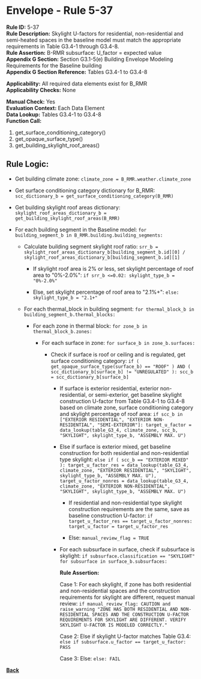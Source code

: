 
# Envelope - Rule 5-37  

**Rule ID:** 5-37  
**Rule Description:** Skylight U-factors for residential, non-residential and semi-heated spaces in the baseline model must match the appropriate requirements in Table G3.4-1 through G3.4-8.  
**Rule Assertion:** B-RMR subsurface: U_factor = expected value  
**Appendix G Section:** Section G3.1-5(e) Building Envelope Modeling Requirements for the Baseline building  
**Appendix G Section Reference:** Tables G3.4-1 to G3.4-8  

**Applicability:** All required data elements exist for B_RMR  
**Applicability Checks:** None  

**Manual Check:** Yes  
**Evaluation Context:** Each Data Element  
**Data Lookup:** Tables G3.4-1 to G3.4-8  
**Function Call:**

  1. get_surface_conditioning_category()  
  2. get_opaque_surface_type()  
  3. get_building_skylight_roof_areas()

## Rule Logic:  

- Get building climate zone: `climate_zone = B_RMR.weather.climate_zone`  

- Get surface conditioning category dictionary for B_RMR: `scc_dictionary_b = get_surface_conditioning_category(B_RMR)`  

- Get building skylight roof areas dictionary: `skylight_roof_areas_dictionary_b = get_building_skylight_roof_areas(B_RMR)`

- For each building segment in the Baseline model: `for building_segment_b in B_RMR.building.building_segments:`  

  - Calculate building segment skylight roof ratio: `srr_b = skylight_roof_areas_dictionary_b[building_segment_b.id][0] / skylight_roof_areas_dictionary_b[building_segment_b.id][1]`

    - If skylight roof area is 2% or less, set skylight percentage of roof area to "0%-2.0%": `if srr_b <=0.02: skylight_type_b = "0%-2.0%"`

    - Else, set skylight percentage of roof area to "2.1%+": `else: skylight_type_b = "2.1+"`

  - For each thermal_block in building segment: `for thermal_block_b in building_segment_b.thermal_blocks:`  

    - For each zone in thermal block: `for zone_b in thermal_block_b.zones:`  

      - For each surface in zone: `for surface_b in zone_b.surfaces:`  

        - Check if surface is roof or ceiling and is regulated, get surface conditioning category: `if ( get_opaque_surface_type(surface_b) == "ROOF" ) AND ( scc_dictionary_b[surface_b] != "UNREGULATED" ): scc_b = scc_dictionary_b[surface_b]`

          - If surface is exterior residential, exterior non-residential, or semi-exterior, get baseline skylight construction U-factor from Table G3.4-1 to G3.4-8 based on climate zone, surface conditioning category and skylight percentage of roof area: `if scc_b in ["EXTERIOR RESIDENTIAL", "EXTERIOR NON-RESIDENTIAL", "SEMI-EXTERIOR"]: target_u_factor = data_lookup(table_G3_4, climate_zone, scc_b, "SKYLIGHT", skylight_type_b, "ASSEMBLY MAX. U")`  

          - Else if surface is exterior mixed, get baseline construction for both residential and non-residential type skylight: `else if ( scc_b == "EXTERIOR MIXED" ): target_u_factor_res = data_lookup(table_G3_4, climate_zone, "EXTERIOR RESIDENTIAL", "SKYLIGHT", skylight_type_b, "ASSEMBLY MAX. U"), target_u_factor_nonres = data_lookup(table_G3_4, climate_zone, "EXTERIOR NON-RESIDENTIAL", "SKYLIGHT", skylight_type_b, "ASSEMBLY MAX. U")`  

            - If residential and non-residential type skylight construction requirements are the same, save as baseline construction U-factor: `if target_u_factor_res == target_u_factor_nonres: target_u_factor = target_u_factor_res`  

            - Else: `manual_review_flag = TRUE`  

          - For each subsurface in surface, check if subsurface is skylight: `if subsurface.classification == "SKYLIGHT" for subsurface in surface_b.subsurfaces:`

            **Rule Assertion:**  

            Case 1: For each skylight, if zone has both residential and non-residential spaces and the construction requirements for skylight are different, request manual review: `if manual_review_flag: CAUTION and raise_warning "ZONE HAS BOTH RESIDENTIAL AND NON-RESIDENTIAL SPACES AND THE CONSTRUCTION U-FACTOR REQUIREMENTS FOR SKYLIGHT ARE DIFFERENT. VERIFY SKYLIGHT U-FACTOR IS MODELED CORRECTLY."`  

            Case 2: Else if skylight U-factor matches Table G3.4: `else if subsurface.u_factor == target_u_factor: PASS`  

            Case 3: Else: `else: FAIL`  

**[Back](../_toc.md)**
